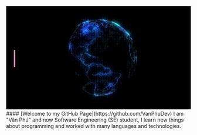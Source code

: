 <img src="https://raw.githubusercontent.com/vanphudev/vanphudev/main/profile.gif" alt="Hi There! I'm Văn Phú" />
#### [Welcome to my GitHub Page](https://github.com/VanPhuDev)
I am "Văn Phú" and now Software Engineering (SE) student, I learn new things about programming and worked with many languages and technologies.

